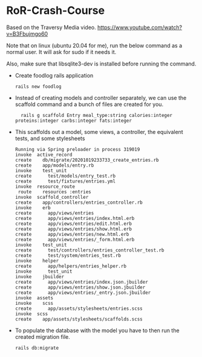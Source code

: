 # RoR-Crash-Course

Based on the Traversy Media video.  <https://www.youtube.com/watch?v=B3Fbujmgo60>

Note that on linux (ubuntu 20.04 for me), run the below command as a normal user.  It will ask for sudo if it needs it.

Also, make sure that libsqlite3-dev is installed before running the command.

* Create foodlog rails application

      rails new foodlog

* Instead of creating models and controller separately, we can use the scaffold command and a bunch of files are created for you.

        rails g scaffold Entry meal_type:string calories:integer proteins:integer carbs:integer fats:integer

* This scaffolds out a model, some views, a controller, the equivalent tests, and some stylesheets

      Running via Spring preloader in process 319019
      invoke  active_record
      create    db/migrate/20201019233733_create_entries.rb
      create    app/models/entry.rb
      invoke    test_unit
      create      test/models/entry_test.rb
      create      test/fixtures/entries.yml
      invoke  resource_route
       route    resources :entries
      invoke  scaffold_controller
      create    app/controllers/entries_controller.rb
      invoke    erb
      create      app/views/entries
      create      app/views/entries/index.html.erb
      create      app/views/entries/edit.html.erb
      create      app/views/entries/show.html.erb
      create      app/views/entries/new.html.erb
      create      app/views/entries/_form.html.erb
      invoke    test_unit
      create      test/controllers/entries_controller_test.rb
      create      test/system/entries_test.rb
      invoke    helper
      create      app/helpers/entries_helper.rb
      invoke      test_unit
      invoke    jbuilder
      create      app/views/entries/index.json.jbuilder
      create      app/views/entries/show.json.jbuilder
      create      app/views/entries/_entry.json.jbuilder
      invoke  assets
      invoke    scss
      create      app/assets/stylesheets/entries.scss
      invoke  scss
      create    app/assets/stylesheets/scaffolds.scss

* To populate the database with the model you have to then run the created migration file.

      rails db:migrate
